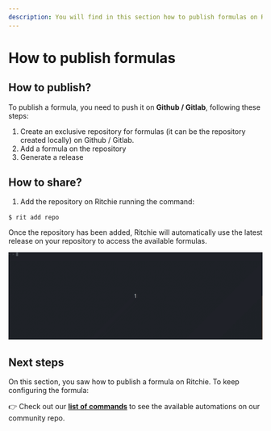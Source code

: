```yaml
---
description: You will find in this section how to publish formulas on Ritchie.
---
```


# How to publish formulas

## How to publish?

To publish a formula, you need to push it on **Github / Gitlab**, following these steps:

1. Create an exclusive repository for formulas \(it can be the repository created locally\) on Github / Gitlab.
2. Add a formula on the repository
3. Generate a release

## How to share?

1. Add the repository on Ritchie running the command: 

```text
$ rit add repo
```

Once the repository has been added, Ritchie will automatically use the latest release on your repository to access the available formulas.

![](../.gitbook/assets/rit-add-repo-3.gif)

## Next steps 

On this section, you saw how to publish a formula on Ritchie. To keep configuring the formula: 

👉 Check out our [**list of commands**](../developer/list-of-commands.md) to see the available automations on our community repo. 

